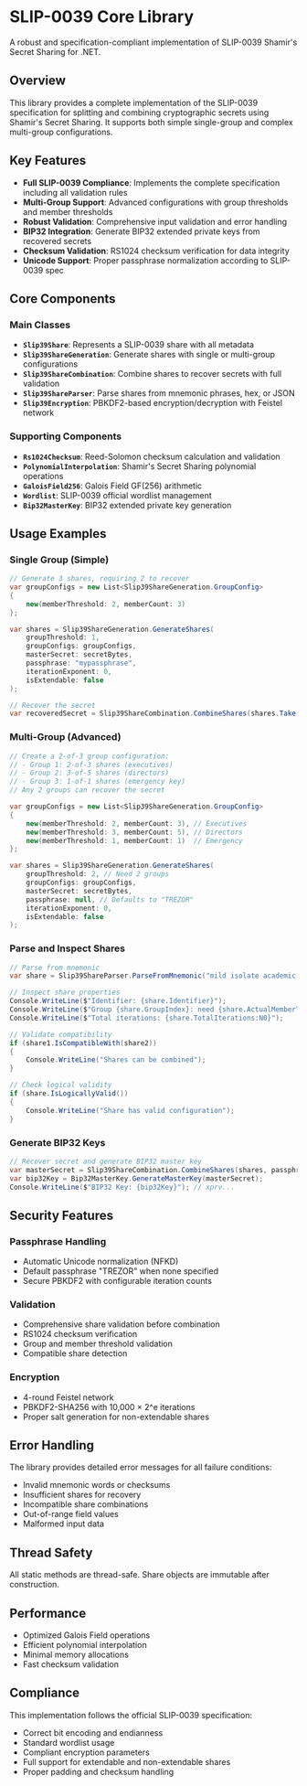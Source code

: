 # SLIP-0039 Core Library

A robust and specification-compliant implementation of SLIP-0039 Shamir's Secret Sharing for .NET.

## Overview

This library provides a complete implementation of the SLIP-0039 specification for splitting and combining cryptographic secrets using Shamir's Secret Sharing. It supports both simple single-group and complex multi-group configurations.

## Key Features

- **Full SLIP-0039 Compliance**: Implements the complete specification including all validation rules
- **Multi-Group Support**: Advanced configurations with group thresholds and member thresholds
- **Robust Validation**: Comprehensive input validation and error handling
- **BIP32 Integration**: Generate BIP32 extended private keys from recovered secrets
- **Checksum Validation**: RS1024 checksum verification for data integrity
- **Unicode Support**: Proper passphrase normalization according to SLIP-0039 spec

## Core Components

### Main Classes

- **`Slip39Share`**: Represents a SLIP-0039 share with all metadata
- **`Slip39ShareGeneration`**: Generate shares with single or multi-group configurations
- **`Slip39ShareCombination`**: Combine shares to recover secrets with full validation
- **`Slip39ShareParser`**: Parse shares from mnemonic phrases, hex, or JSON
- **`Slip39Encryption`**: PBKDF2-based encryption/decryption with Feistel network

### Supporting Components

- **`Rs1024Checksum`**: Reed-Solomon checksum calculation and validation
- **`PolynomialInterpolation`**: Shamir's Secret Sharing polynomial operations
- **`GaloisField256`**: Galois Field GF(256) arithmetic
- **`Wordlist`**: SLIP-0039 official wordlist management
- **`Bip32MasterKey`**: BIP32 extended private key generation

## Usage Examples

### Single Group (Simple)

```csharp
// Generate 3 shares, requiring 2 to recover
var groupConfigs = new List<Slip39ShareGeneration.GroupConfig>
{
    new(memberThreshold: 2, memberCount: 3)
};

var shares = Slip39ShareGeneration.GenerateShares(
    groupThreshold: 1,
    groupConfigs: groupConfigs,
    masterSecret: secretBytes,
    passphrase: "mypassphrase",
    iterationExponent: 0,
    isExtendable: false
);

// Recover the secret
var recoveredSecret = Slip39ShareCombination.CombineShares(shares.Take(2).ToList(), "mypassphrase");
```

### Multi-Group (Advanced)

```csharp
// Create a 2-of-3 group configuration:
// - Group 1: 2-of-3 shares (executives)
// - Group 2: 3-of-5 shares (directors)
// - Group 3: 1-of-1 shares (emergency key)
// Any 2 groups can recover the secret

var groupConfigs = new List<Slip39ShareGeneration.GroupConfig>
{
    new(memberThreshold: 2, memberCount: 3), // Executives
    new(memberThreshold: 3, memberCount: 5), // Directors
    new(memberThreshold: 1, memberCount: 1)  // Emergency
};

var shares = Slip39ShareGeneration.GenerateShares(
    groupThreshold: 2, // Need 2 groups
    groupConfigs: groupConfigs,
    masterSecret: secretBytes,
    passphrase: null, // Defaults to "TREZOR"
    iterationExponent: 0,
    isExtendable: false
);
```

### Parse and Inspect Shares

```csharp
// Parse from mnemonic
var share = Slip39ShareParser.ParseFromMnemonic("mild isolate academic acid...");

// Inspect share properties
Console.WriteLine($"Identifier: {share.Identifier}");
Console.WriteLine($"Group {share.GroupIndex}: need {share.ActualMemberThreshold} of {share.ActualGroupCount}");
Console.WriteLine($"Total iterations: {share.TotalIterations:N0}");

// Validate compatibility
if (share1.IsCompatibleWith(share2))
{
    Console.WriteLine("Shares can be combined");
}

// Check logical validity
if (share.IsLogicallyValid())
{
    Console.WriteLine("Share has valid configuration");
}
```

### Generate BIP32 Keys

```csharp
// Recover secret and generate BIP32 master key
var masterSecret = Slip39ShareCombination.CombineShares(shares, passphrase);
var bip32Key = Bip32MasterKey.GenerateMasterKey(masterSecret);
Console.WriteLine($"BIP32 Key: {bip32Key}"); // xprv...
```

## Security Features

### Passphrase Handling
- Automatic Unicode normalization (NFKD)
- Default passphrase "TREZOR" when none specified
- Secure PBKDF2 with configurable iteration counts

### Validation
- Comprehensive share validation before combination
- RS1024 checksum verification
- Group and member threshold validation
- Compatible share detection

### Encryption
- 4-round Feistel network
- PBKDF2-SHA256 with 10,000 × 2^e iterations
- Proper salt generation for non-extendable shares

## Error Handling

The library provides detailed error messages for all failure conditions:

- Invalid mnemonic words or checksums
- Insufficient shares for recovery
- Incompatible share combinations
- Out-of-range field values
- Malformed input data

## Thread Safety

All static methods are thread-safe. Share objects are immutable after construction.

## Performance

- Optimized Galois Field operations
- Efficient polynomial interpolation
- Minimal memory allocations
- Fast checksum validation

## Compliance

This implementation follows the official SLIP-0039 specification:
- Correct bit encoding and endianness
- Standard wordlist usage
- Compliant encryption parameters
- Full support for extendable and non-extendable shares
- Proper padding and checksum handling

